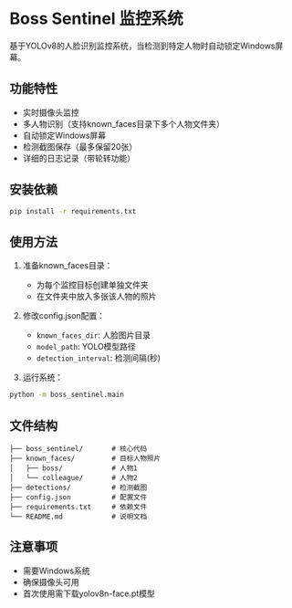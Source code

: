 # Boss Sentinel 监控系统

基于YOLOv8的人脸识别监控系统，当检测到特定人物时自动锁定Windows屏幕。

## 功能特性

- 实时摄像头监控
- 多人物识别（支持known_faces目录下多个人物文件夹）
- 自动锁定Windows屏幕
- 检测截图保存（最多保留20张）
- 详细的日志记录（带轮转功能）

## 安装依赖

```bash
pip install -r requirements.txt
```

## 使用方法

1. 准备known_faces目录：
   - 为每个监控目标创建单独文件夹
   - 在文件夹中放入多张该人物的照片

2. 修改config.json配置：
   - `known_faces_dir`: 人脸图片目录
   - `model_path`: YOLO模型路径
   - `detection_interval`: 检测间隔(秒)

3. 运行系统：
```bash
python -m boss_sentinel.main
```

## 文件结构

```
├── boss_sentinel/       # 核心代码
├── known_faces/         # 目标人物照片
│   ├── boss/            # 人物1
│   └── colleague/       # 人物2
├── detections/          # 检测截图
├── config.json          # 配置文件
├── requirements.txt     # 依赖文件
└── README.md            # 说明文档
```

## 注意事项

- 需要Windows系统
- 确保摄像头可用
- 首次使用需下载yolov8n-face.pt模型